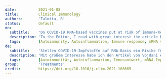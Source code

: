 ```yaml
---
date:          2021-01-08
title:         Clinical Immunology
authors:       'Talotta, R'
status:        default
en:
  subtitle:    'Do COVID-19 RNA-based vaccines put at risk of immune-mediated diseases? In reply to “potential antigenic cross-reactivity between SARS-CoV-2 and human tissue with a possible link to an increase in autoimmune diseases”'
  description: 'To the Editor, I read with great interest the article by Vojdani et al., concerning the hypothesis of a molecular mimicry mechanism between the nucleoprotein/spike protein of Severe Acute Respiratory Syndrome Coronavirus 2 (SARS-CoV-2) and self-antigens. Viruses are notoriously involved in the pathogenesis of autoimmune diseases, and the authors reasonably conclude that such a cross-reactivity might lead to the development of immune-mediated disorders in COronaVirus Disease-19 (COVID-19) patients in the long term. The authors also suggest that a similar scenario might take place following COVID-19 vaccination.'
  tags:        [Autoimmunity, Autoinflammation, Immune response, mRNA vaccine, SARS-CoV-2, Type I interferon]
de:
  subtitle:    'Stellen COVID-19-Impfstoffe auf RNA-Basis ein Risiko für immunvermittelte Krankheiten dar? Antwort auf "Potenzielle antigene Kreuzreaktivität zwischen SARS-CoV-2 und menschlichem Gewebe mit möglicher Verbindung zu einer Zunahme von Autoimmunerkrankungen"'
  description: 'Mit großem Interesse habe ich den Artikel von Vojdani et al. über die Hypothese eines molekularen Mimikry-Mechanismus zwischen dem Nukleoprotein/Spike-Protein des Coronavirus 2 des Schweren Akuten Respiratorischen Syndroms (SARS-CoV-2) und Selbstantigenen gelesen. Viren sind bekanntermaßen an der Entstehung von Autoimmunkrankheiten beteiligt, und die Autoren ziehen den Schluss, dass eine solche Kreuzreaktivität langfristig zur Entwicklung immunvermittelter Störungen bei COronaVirus Disease-19 (COVID-19) Patienten führen könnte. Die Autoren vermuten auch, dass ein ähnliches Szenario nach einer COVID-19-Impfung eintreten könnte.' 
  tags:        [Autoimmunität, Autoinflammation, Immunantwort, mRNA-Impfstoff, SARS-CoV-2, Typ-I-Interferon]
group:         'Treatments'
credit:        https://doi.org/10.1016/j.clim.2021.108665
---
```

